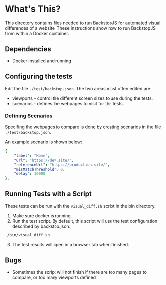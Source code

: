 # What's This?

This directory contains files needed to run BackstopJS for automated visual differences of a website. These instructions show how to run BackstopJS from within a Docker container.

## Dependencies

- Docker installed and running

## Configuring the tests

Edit the file `./test/backstop.json`. The two areas most often edited are:

- viewports - control the different screen sizes to use during the tests.
- scenarios - defines the webpages to visit for the tests.

### Defining Scenarios

Specifing the webpages to compare is done by creating scenarios in the file `./test/backstop.json`.

An example scenario is shown below:

```yaml
{
    "label": "Home",
    "url": "https://dev.site/",
    "referenceUrl": "https://production.site/",
    "misMatchThreshold": 0,
    "delay": 10000
},
```

## Running Tests with a Script

These tests can be run with the `visual_diff.sh` script in the bin directory.

1. Make sure docker is running.
2. Run the test script. By default, this script will use the test configuration described by backstop.json.

```bash
./bin/visual_diff.sh
```

3. The test results will open in a browser tab when finished.

## Bugs

- Sometimes the script will not finish if there are too many pages to compare, or too many viewports defined
